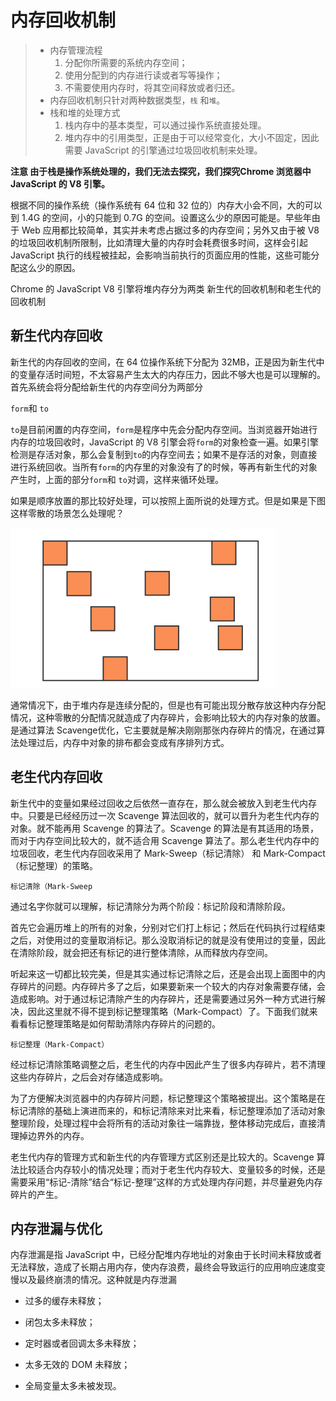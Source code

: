# 内存回收机制

> - 内存管理流程 
>   1. 分配你所需要的系统内存空间；
>   2. 使用分配到的内存进行读或者写等操作；
>   3. 不需要使用内存时，将其空间释放或者归还。
> - 内存回收机制只针对两种数据类型，`栈` 和`堆`。
> - 栈和堆的处理方式
>   1. 栈内存中的基本类型，可以通过操作系统直接处理。
>   2. 堆内存中的引用类型，正是由于可以经常变化，大小不固定，因此需要 JavaScript 的引擎通过垃圾回收机制来处理。

**注意 由于栈是操作系统处理的，我们无法去探究，我们探究Chrome 浏览器中JavaScript 的 V8 引擎。**

根据不同的操作系统（操作系统有 64 位和 32 位的）内存大小会不同，大的可以到 1.4G 的空间，小的只能到 0.7G 的空间。设置这么少的原因可能是。早些年由于 Web 应用都比较简单，其实并未考虑占据过多的内存空间；另外又由于被 V8 的垃圾回收机制所限制，比如清理大量的内存时会耗费很多时间，这样会引起 JavaScript 执行的线程被挂起，会影响当前执行的页面应用的性能，这些可能分配这么少的原因。

Chrome 的 JavaScript  V8 引擎将堆内存分为两类 新生代的回收机制和老生代的回收机制

## 新生代内存回收

新生代的内存回收的空间，在 64 位操作系统下分配为 32MB，正是因为新生代中的变量存活时间短，不太容易产生太大的内存压力，因此不够大也是可以理解的。首先系统会将分配给新生代的内存空间分为两部分 

`form`和 `to`

`to`是目前闲置的内存空间，`form`是程序中先会分配内存空间。当浏览器开始进行内存的垃圾回收时，JavaScript 的 V8 引擎会将`form`的对象检查一遍。如果引擎检测是存活对象，那么会复制到`to`的内存空间去；如果不是存活的对象，则直接进行系统回收。当所有`form`的内存里的对象没有了的时候，等再有新生代的对象产生时，上面的部分`form`和 `to`对调，这样来循环处理。

如果是顺序放置的那比较好处理，可以按照上面所说的处理方式。但是如果是下图这样零散的场景怎么处理呢？

<img src="images/内存碎片.png" alt="image-20210829120155462" style="zoom:50%;" />

通常情况下，由于堆内存是连续分配的，但是也有可能出现分散存放这种内存分配情况，这种零散的分配情况就造成了内存碎片，会影响比较大的内存对象的放置。是通过算法 Scavenge优化，它主要就是解决刚刚那张内存碎片的情况，在通过算法处理过后，内存中对象的排布都会变成有序排列方式。

## 老生代内存回收

新生代中的变量如果经过回收之后依然一直存在，那么就会被放入到老生代内存中。只要是已经经历过一次 Scavenge 算法回收的，就可以晋升为老生代内存的对象。就不能再用 Scavenge 的算法了。Scavenge 的算法是有其适用的场景，而对于内存空间比较大的，就不适合用 Scavenge 算法了。那么老生代内存中的垃圾回收，老生代内存回收采用了 Mark-Sweep（标记清除） 和 Mark-Compact（标记整理）的策略。

`标记清除（Mark-Sweep`

通过名字你就可以理解，标记清除分为两个阶段：标记阶段和清除阶段。

首先它会遍历堆上的所有的对象，分别对它们打上标记；然后在代码执行过程结束之后，对使用过的变量取消标记。那么没取消标记的就是没有使用过的变量，因此在清除阶段，就会把还有标记的进行整体清除，从而释放内存空间。

听起来这一切都比较完美，但是其实通过标记清除之后，还是会出现上面图中的内存碎片的问题。内存碎片多了之后，如果要新来一个较大的内存对象需要存储，会造成影响。对于通过标记清除产生的内存碎片，还是需要通过另外一种方式进行解决，因此这里就不得不提到标记整理策略（Mark-Compact）了。下面我们就来看看标记整理策略是如何帮助清除内存碎片的问题的。

`标记整理（Mark-Compact）`

经过标记清除策略调整之后，老生代的内存中因此产生了很多内存碎片，若不清理这些内存碎片，之后会对存储造成影响。

为了方便解决浏览器中的内存碎片问题，标记整理这个策略被提出。这个策略是在标记清除的基础上演进而来的，和标记清除来对比来看，标记整理添加了活动对象整理阶段，处理过程中会将所有的活动对象往一端靠拢，整体移动完成后，直接清理掉边界外的内存。

老生代内存的管理方式和新生代的内存管理方式区别还是比较大的。Scavenge 算法比较适合内存较小的情况处理；而对于老生代内存较大、变量较多的时候，还是需要采用“标记-清除”结合“标记-整理”这样的方式处理内存问题，并尽量避免内存碎片的产生。



## 内存泄漏与优化

内存泄漏是指 JavaScript 中，已经分配堆内存地址的对象由于长时间未释放或者无法释放，造成了长期占用内存，使内存浪费，最终会导致运行的应用响应速度变慢以及最终崩溃的情况。这种就是内存泄漏

- 过多的缓存未释放；

- 闭包太多未释放；

- 定时器或者回调太多未释放；

- 太多无效的 DOM 未释放；

- 全局变量太多未被发现。

  

  

  

  